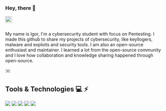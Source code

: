 ### Hey, there 🖖
<a href="https://www.linkedin.com/in/vicente-igor/">
  <img align="left" alt="Igor's LinkedIN" width="22px" src="https://raw.githubusercontent.com/peterthehan/peterthehan/master/assets/linkedin.svg" />
</a>
</br><br>

My name is Igor, I'm a cybersecurity student with focus on Pentesting. I made this github to share my projects of cybersecurity, like keyllogers, malware and exploits and security tools. 
I am also an open-source enthusiast and maintainer. I learned a lot from the open-source community and I love how collaboration and knowledge sharing happened through open-source.

✉️

## Tools & Technologies 💻 ⚡
<img  src="https://img.shields.io/badge/Python-FFD43B?style=for-the-badge&logo=python&logoColor=darkgreen" /> <img  src="https://img.shields.io/badge/C-00599C?style=for-the-badge&logo=c&logoColor=white" /> <img src="https://img.shields.io/badge/C%2B%2B-00599C?style=for-the-badge&logo=c%2B%2B&logoColor=white" />
<img src="https://img.shields.io/badge/Linux-FCC624?style=for-the-badge&logo=linux&logoColor=black" /> <img src ="https://img.shields.io/badge/Kali_Linux-557C94?style=for-the-badge&logo=kali-linux&logoColor=white" />




